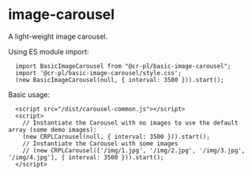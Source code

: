 image-carousel
======
A light-weight image carousel.

Using ES module import:
```
  import BasicImageCarousel from "@cr-pl/basic-image-carousel";
  import '@cr-pl/basic-image-carousel/style.css';
  (new BasicImageCarousel(null, { interval: 3500 })).start();
```

Basic usage:
```
  <script src="/dist/carousel-common.js"></script>
  <script>
    // Instantiate the Carousel with no images to use the default array (some demo images):
    (new CRPLCarousel(null, { interval: 3500 })).start();
    // Instantiate the Carousel with some images
    // (new CRPLCarousel(['/img/1.jpg', '/img/2.jpg', '/img/3.jpg', '/img/4.jpg'], { interval: 3500 })).start();
  </script>
```
